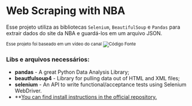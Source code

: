 # Web Scraping with NBA

Esse projeto utiliza as bibliotecas `Selenium`, `BeautifulSoup` e `Pandas` para extrair dados do site da NBA e guardá-los em um arquivo JSON.

<small>Esse projeto foi baseado em um vídeo do canal ![Código Fonte](https://www.youtube.com/watch?v=Vxl5jUltHBo&t=796s)</small>

### Libs e arquivos necessários:

 * **pandas** - A great Python Data Analysis Library;
 * **beautfulsoup4** - Library for pulling data out of HTML and XML files;
 * **selenium** - An API to write functional/acceptance tests using Selenium WebDriver.
 * **[You can find install instructions in the official repository.](https://github.com/mozilla/geckodriver/releases)